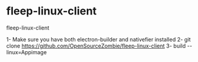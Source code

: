 # fleep-linux-client
fleep-linux-client


1- Make sure you have both electron-builder and nativefier installed
2- git clone https://github.com/OpenSourceZombie/fleep-linux-client
3- build --linux=Appimage
